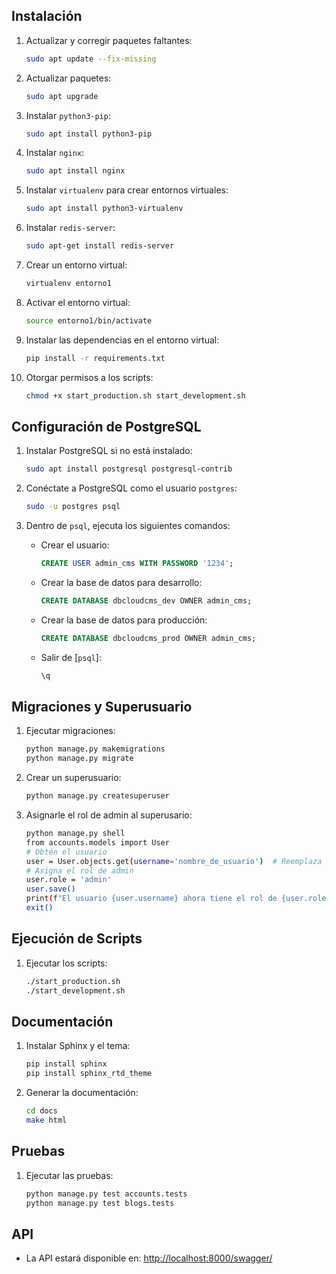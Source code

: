 ## Instalación

1. Actualizar y corregir paquetes faltantes:
    ```sh
    sudo apt update --fix-missing
    ```

2. Actualizar paquetes:
    ```sh
    sudo apt upgrade
    ```

3. Instalar `python3-pip`:
    ```sh
    sudo apt install python3-pip
    ```

4. Instalar `nginx`:
    ```sh
    sudo apt install nginx
    ```

5. Instalar `virtualenv` para crear entornos virtuales:
    ```sh
    sudo apt install python3-virtualenv
    ```

6. Instalar `redis-server`:
    ```sh
    sudo apt-get install redis-server
    ```

7. Crear un entorno virtual:
    ```sh
    virtualenv entorno1
    ```

8. Activar el entorno virtual:
    ```sh
    source entorno1/bin/activate
    ```

9. Instalar las dependencias en el entorno virtual:
    ```sh
    pip install -r requirements.txt
    ```

10. Otorgar permisos a los scripts:
    ```sh
    chmod +x start_production.sh start_development.sh
    ```

## Configuración de PostgreSQL

1. Instalar PostgreSQL si no está instalado:
    ```sh
    sudo apt install postgresql postgresql-contrib
    ```

2. Conéctate a PostgreSQL como el usuario `postgres`:
    ```sh
    sudo -u postgres psql
    ```

3. Dentro de `psql`, ejecuta los siguientes comandos:

    - Crear el usuario:
        ```sql
        CREATE USER admin_cms WITH PASSWORD '1234';
        ```

    - Crear la base de datos para desarrollo:
        ```sql
        CREATE DATABASE dbcloudcms_dev OWNER admin_cms;
        ```

    - Crear la base de datos para producción:
        ```sql
        CREATE DATABASE dbcloudcms_prod OWNER admin_cms;
        ```

    - Salir de [`psql`]:
        ```sh
        \q
        ```

## Migraciones y Superusuario

1. Ejecutar migraciones:
    ```sh
    python manage.py makemigrations
    python manage.py migrate
    ```

2. Crear un superusuario:
    ```sh
    python manage.py createsuperuser
    ```

3. Asignarle el rol de admin al superusario:
    ```sh
    python manage.py shell
    from accounts.models import User
    # Obtén el usuario
    user = User.objects.get(username='nombre_de_usuario')  # Reemplaza 'nombre_de_usuario' con el nombre de usuario real
    # Asigna el rol de admin
    user.role = 'admin'
    user.save()
    print(f"El usuario {user.username} ahora tiene el rol de {user.role}.")
    exit()
    ```


## Ejecución de Scripts

1. Ejecutar los scripts:
    ```sh
    ./start_production.sh
    ./start_development.sh
    ```

## Documentación

1. Instalar Sphinx y el tema:
    ```sh
    pip install sphinx
    pip install sphinx_rtd_theme
    ```

2. Generar la documentación:
    ```sh
    cd docs
    make html
    ```

## Pruebas

1. Ejecutar las pruebas:
    ```sh
    python manage.py test accounts.tests
    python manage.py test blogs.tests
    ```

## API

- La API estará disponible en: [http://localhost:8000/swagger/](http://localhost:8000/swagger/)